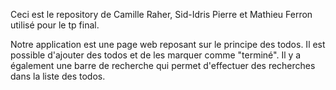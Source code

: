 Ceci est le repository de Camille Raher, Sid-Idris Pierre et Mathieu Ferron utilisé pour le tp final.

Notre application est une page web reposant sur le principe des todos.
Il est possible d'ajouter des todos et de les marquer comme "terminé".
Il y a également une barre de recherche qui permet d'effectuer des recherches dans la liste des todos.